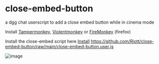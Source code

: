 # close-embed-button
a dgg chat userscript to add a close embed button while in cinema mode

Install [Tampermonkey](https://www.tampermonkey.net/), [Violentmonkey](https://violentmonkey.github.io/) or [FireMonkey](https://addons.mozilla.org/en-GB/firefox/addon/firemonkey/) (firefox)

Install the close-embed script here [Install](https://github.com/Riott/close-embed-button/raw/main/close-embed-button.user.js)
https://github.com/Riott/close-embed-button/raw/main/close-embed-button.user.js

![image](https://github.com/user-attachments/assets/03b9eb5c-acd5-46e0-82d1-b2a91990f0c5)


